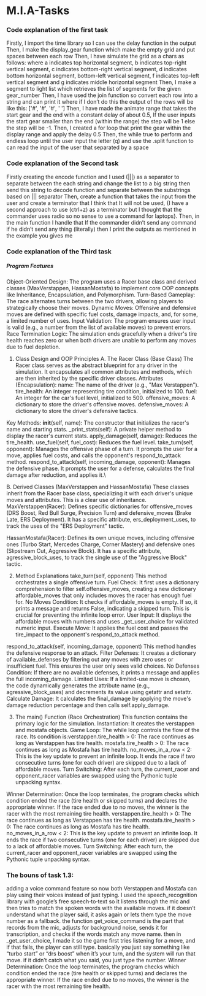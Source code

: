 # M.I.A-Tasks

### Code explanation of the first task

Firstly, I import the time library so I can use the delay function in the output
Then, I make the display_gear function which make the empty grid and put spaces between each row
Then, I have simulate the grid as a chars as follows: where a indicates top horizontal segment, b indicates top-right vertical segment, c indicates bottom-right vertical segment, d indicates bottom horizontal segment, bottom-left vertical segment, f indicates top-left vertical segment and g indicates middle horizontal segment
Then, I make a segment to light list which retrieves the list of segments for the given gear_number
Then, I have used the join function so convert each row into a string and can print it where if I don’t do this the output of the rows will be like this: ['#', '#', '#', ' ']
Then, I have made the animate range that takes the start gear and the end with a constant delay of about 0.5, If the user inputs the start gear smaller than the end (within the range) the step will be 1 else the step will be -1.
Then, I created a for loop that print the gear within the display range and apply the delay 0.5
Then, the while true to perform and endless loop until the user input the letter (q) and use the .split function to can read the input of the user that separated by a space


### Code explanation of the Second task
Firstly creating the encode function and I used (|||) as a separator to separate between the each string and change the list to a big string then send this string to decode function and separate between the substrings based on ||| separator
Then, create a function that takes the input from the user and create a terminator that I think that It will not be used, {I have a second approach to use (ctrl+z) as a terminator but I thought that the commander uses radio so no sense to use a command for laptops}.
Then, in the main function I handle that If the commander didn’t send any command if he didn’t send any thing (literally) then I print the outputs as mentioned in the example you gives me

### Code explanation of the Third task
##### Program Features
Object-Oriented Design: The program uses a Racer base class and derived classes (MaxVerstappen, HassanMostafa) to implement core OOP concepts like Inheritance, Encapsulation, and Polymorphism.
Turn-Based Gameplay: The race alternates turns between the two drivers, allowing players to strategically choose their moves.
Dynamic Moves: Offensive and defensive moves are defined with specific fuel costs, damage impacts, and, for some, a limited number of uses.
Input Validation: The program ensures user input is valid (e.g., a number from the list of available moves) to prevent errors.
Race Termination Logic: The simulation ends gracefully when a driver's tire health reaches zero or when both drivers are unable to perform any moves due to fuel depletion.

1. Class Design and OOP Principles
A. The Racer Class (Base Class)
The Racer class serves as the abstract blueprint for any driver in the simulation. It encapsulates all common attributes and methods, which are then inherited by the specific driver classes.
Attributes (Encapsulation):
name: The name of the driver (e.g., "Max Verstappen").
tire_health: An integer representing tire condition, initialized to 100.
fuel: An integer for the car's fuel level, initialized to 500.
offensive_moves: A dictionary to store the driver's offensive moves.
defensive_moves: A dictionary to store the driver's defensive tactics.

Key Methods:
__init__(self, name): The constructor that initializes the racer's name and starting stats.
_print_stats(self): A private helper method to display the racer's current stats.
apply_damage(self, damage): Reduces the tire_health.
use_fuel(self, fuel_cost): Reduces the fuel level.
take_turn(self, opponent): Manages the offensive phase of a turn. It prompts the user for a move, applies fuel costs, and calls the opponent's respond_to_attack method.
respond_to_attack(self, incoming_damage, opponent): Manages the defensive phase. It prompts the user for a defense, calculates the final damage after reduction, and applies it.\

B. Derived Classes (MaxVerstappen and HassanMostafa)
These classes inherit from the Racer base class, specializing it with each driver's unique moves and attributes. This is a clear use of inheritance.
MaxVerstappen(Racer):
Defines specific dictionaries for offensive_moves (DRS Boost, Red Bull Surge, Precision Turn) and defensive_moves (Brake Late, ERS Deployment).
It has a specific attribute, ers_deployment_uses, to track the uses of the "ERS Deployment" tactic.

HassanMostafa(Racer):
Defines its own unique moves, including offensive ones (Turbo Start, Mercedes Charge, Corner Mastery) and defensive ones (Slipstream Cut, Aggressive Block).
It has a specific attribute, agressive_block_uses, to track the single use of the "Aggressive Block" tactic.

2. Method Explanations
take_turn(self, opponent)
This method orchestrates a single offensive turn.
Fuel Check: It first uses a dictionary comprehension to filter self.offensive_moves, creating a new dictionary affordable_moves that only includes moves the racer has enough fuel for.
No Moves Condition: It checks if affordable_moves is empty. If so, it prints a message and returns False, indicating a skipped turn. This is crucial for preventing the infinite loop error.
User Input: It displays the affordable moves with numbers and uses _get_user_choice for validated numeric input.
Execute Move: It applies the fuel cost and passes the tire_impact to the opponent's respond_to_attack method.

respond_to_attack(self, incoming_damage, opponent)
This method handles the defensive response to an attack.
Filter Defenses: It creates a dictionary of available_defenses by filtering out any moves with zero uses or insufficient fuel. This ensures the user only sees valid choices.
No Defenses Condition: If there are no available defenses, it prints a message and applies the full incoming_damage.
Limited Uses: If a limited-use move is chosen, the code dynamically generates the attribute name (e.g., agressive_block_uses) and decrements its value using getattr and setattr.
Calculate Damage: It calculates the final_damage by applying the move's damage reduction percentage and then calls self.apply_damage.

3. The main() Function (Race Orchestration)
This function contains the primary logic for the simulation.
Instantiation: It creates the verstappen and mostafa objects.
Game Loop: The while loop controls the flow of the race. Its condition is:verstappen.tire_health > 0: The race continues as long as Verstappen has tire health.
mostafa.tire_health > 0: The race continues as long as Mostafa has tire health.
no_moves_in_a_row < 2: This is the key update to prevent an infinite loop. It ends the race if two consecutive turns (one for each driver) are skipped due to a lack of affordable moves.
Turn Switching: After each turn, the current_racer and opponent_racer variables are swapped using the Pythonic tuple unpacking syntax.

Winner Determination: Once the loop terminates, the program checks which condition ended the race (tire health or skipped turns) and declares the appropriate winner. If the race ended due to no moves, the winner is the racer with the most remaining tire health.
verstappen.tire_health > 0: The race continues as long as Verstappen has tire health.
mostafa.tire_health > 0: The race continues as long as Mostafa has tire health.
no_moves_in_a_row < 2: This is the key update to prevent an infinite loop. It ends the race if two consecutive turns (one for each driver) are skipped due to a lack of affordable moves.
Turn Switching: After each turn, the current_racer and opponent_racer variables are swapped using the Pythonic tuple unpacking syntax.

### The bouns of task 1.3: 
adding a voice command feature so now both Verstappen and Mostafa can play using their voices instead of just typing. I used the speech_recognition library with google’s free speech‑to‑text so it listens through the mic and then tries to match the spoken words with the available moves. if it doesn’t understand what the player said, it asks again or lets them type the move number as a fallback.
the function get_voice_command is the part that records from the mic, adjusts for background noise, sends it for transcription, and checks if the words match any move name. then in _get_user_choice, I made it so the game first tries listening for a move, and if that fails, the player can still type.
basically you just say something like “turbo start” or “drs boost” when it’s your turn, and the system will run that move. if it didn’t catch what you said, you just type the number.
Winner Determination: Once the loop terminates, the program checks which condition ended the race (tire health or skipped turns) and declares the appropriate winner. If the race ended due to no moves, the winner is the racer with the most remaining tire health.
